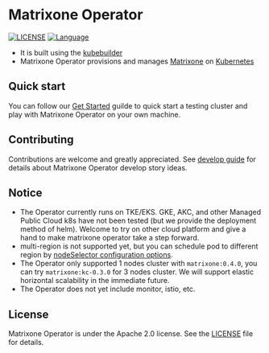# Matrixone Operator

[![LICENSE](https://img.shields.io/badge/License-Apache%202.0-blue.svg)](LICENSE)
[![Language](https://img.shields.io/badge/Language-Go-blue.svg)](https://golang.org/)

- It is built using the [kubebuilder](https://book.kubebuilder.io/)
- Matrixone Operator provisions and manages [Matrixone](https://github.com/matrixorigin/matrixone) on [Kubernetes](https://kubernetes.io/)

## Quick start

You can follow our [Get Started](./docs/getting_started.md) guilde to quick start a testing cluster and play with Matrixone Operator on your own machine.

## Contributing

Contributions are welcome and greatly appreciated. See [develop guide](./docs/dev_guide.md) for details about Matrixone Operator develop story ideas.

## Notice
- The Operator currently runs on TKE/EKS. GKE, AKC, and other Managed Public Cloud k8s have not been tested (but we provide the deployment method of helm). Welcome to try on other cloud platform and give a hand to make matrixone operator take a step forward. 
- multi-region is not supported yet, but you can schedule pod to different region by [nodeSelector configuration options](https://github.com/matrixorigin/matrixone-operator/blob/main/docs/api.md#nodeselector). 
- The Operator only supported 1 nodes cluster with `matrixone:0.4.0`, you can try `matrixone:kc-0.3.0` for 3 nodes cluster. We will support elastic horizontal scalability in the immediate future. 
- The Operator does not yet include monitor, istio, etc. 

## License

Matrixone Operator is under the Apache 2.0 license. See the [LICENSE](./LICENSE) file for details.
